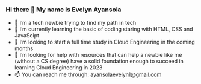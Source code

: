 ### Hi there 👋 My name is Evelyn Ayansola

- 🔭 I’m a tech newbie trying to find my path in tech 
- 🌱 I’m currently learning the basic of coding staring with HTML, CSS and JavaScipt
- 👯 I’m looking to start a full time study in Cloud Engineering in the coming months 
- 🤔 I’m looking for help with resources that can help a newbie like me (without a CS degree) have a solid foundation enough to succeed in learning Cloud Engineering in 2023 
- 📫 You can reach me through: ayansolaevelyn1@gmail.com

